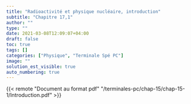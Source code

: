 ```yaml
---
title: "Radioactivité et physique nucléaire, introduction"
subtitle: "Chapitre 17,1"
author: ""
type: ""
date: 2021-03-08T12:09:07+04:00
draft: false
toc: true
tags: []
categories: ["Physique", "Terminale Spé PC"]
image: ""
solution_est_visible: true
auto_numbering: true
---
```


{{< remote "Document au format pdf" "/terminales-pc/chap-15/chap-15-1/Introduction.pdf" >}}